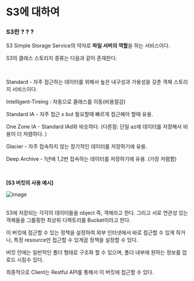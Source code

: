 # **S3에 대하여**

### **S3란 ? ? ?**
S3 Simple Storage Service의 약자로 **파일 서버의 역할**을 하는 서비스이다.

S3의 클래스 스토리지 종류는 다음과 같이 존재한다.

<br>

Standard - 자주 접근하는 데이터를 위해서 높은 내구성과 가용성을 갖춘 객체 스토리지 서비스이다.

Intelligent-Tireing : 자동으로 클래스를 이동(비용절감)

Standard IA - 자주 접근 x but 필요할때 빠르게 접근해야 할때 유용.

One Zone IA - Standard IAd와 비슷하다. (다른점: 단일 az에 데이터를 저장해서 비용이 더 저렴하다. )

Glacier - 자주 접속하지 않는 장기적인 데이터를 저장하기에 유용.

Deep Archive - 1년에 1,2번 접속하는 데이터를 저장하기에 유용. (가장 저렴함)

<br>


**[S3 버킷의 사용 예시]**

![image](https://github.com/MinnSeoo/Cloud/assets/102645965/c6535661-f9f8-4da4-9b40-17b1a0689d6a)

<br>
S3에 저장되는 각각의 데이터들을 object 즉, 객체라고 한다. 그리고 서로 연관성 있는 객체들을 그룹핑한 최상위 디렉토리를 Bucket이라고 한다. 

<br>

이 버킷에 접근할 수 있는 정책을 설정하여 외부 인터넷에서 바로 접근할 수 있게 하거나, 특정 resource만 접근할 수 있게끔 정책을 설정할 수 있다.

버킷 안에는 일반적인 폴더 형태로 구조화 할 수 있으며, 폴더 내부에 원하는 정보를 업로드 시킬수 있다. 

최종적으로 Client는 Restful API를 통해서 이 버킷에 접근할 수 있다.
